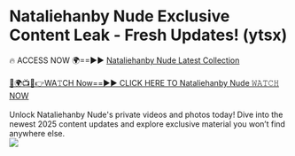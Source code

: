 # Nataliehanby Nude Exclusive Content Leak - Fresh Updates! (ytsx)

🔥 ACCESS NOW 🌍==►► <a href="https://tinyurl.com/yc657z5k" rel="nofollow">Nataliehanby Nude Latest Collection</a>
<br><br>
[🔴🌍📺📱👉WA𝚃CH Now==►► CLICK HERE TO Nataliehanby Nude 𝚆𝙰𝚃𝙲𝙷 NOW](https://tinyurl.com/yc657z5k)
<br><br>
Unlock Nataliehanby Nude's private videos and photos today! Dive into the newest 2025 content updates and explore exclusive material you won’t find anywhere else.
<br>
<a href="https://tinyurl.com/yc657z5k" rel="nofollow" data-target="animated-image.originalLink"><img src="https://camo.githubusercontent.com/8a4f000d20f83aca3bf7ec5f350d767afa0574a8a352519fd8cfa583a6f93a33/68747470733a2f2f692e696d6775722e636f6d2f644a486b345a712e676966" data-canonical-src="https://i.imgur.com/dJHk4Zq.gif" style="max-width: 100%; display: inline-block;" data-target="animated-image.originalImage"></a>
<br>
